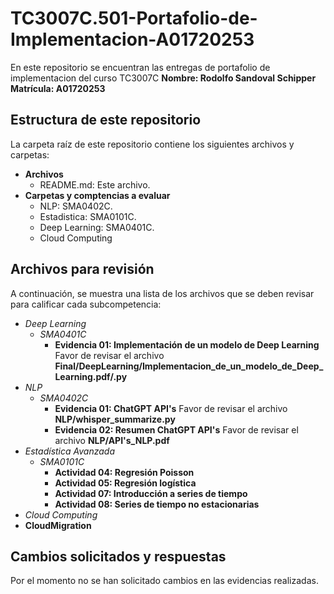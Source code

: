 # TC3007C.501-Portafolio-de-Implementacion-A01720253

En este repositorio se encuentran las entregas de portafolio de implementacion del curso TC3007C
**Nombre: Rodolfo Sandoval Schipper**
**Matrícula: A01720253**

## Estructura de este repositorio

La carpeta raíz de este repositorio contiene los siguientes archivos y carpetas:

- **Archivos**
  - README.md: Este archivo.
- **Carpetas y comptencias a evaluar**
  - NLP: SMA0402C.
  - Estadistica: SMA0101C.
  - Deep Learning: SMA0401C.
  - Cloud Computing

## Archivos para revisión

A continuación, se muestra una lista de los archivos que se deben revisar para calificar cada subcompetencia:

- *Deep Learning*
  - *SMA0401C*
    - **Evidencia 01: Implementación de un modelo de Deep Learning** Favor de revisar el archivo **Final/DeepLearning/Implementacion_de_un_modelo_de_Deep_Learning.pdf/.py**
- *NLP*
  - *SMA0402C*
    - **Evidencia 01: ChatGPT API's** Favor de revisar el archivo **NLP/whisper_summarize.py**
    - **Evidencia 02: Resumen ChatGPT API's** Favor de revisar el archivo **NLP/API's_NLP.pdf**
- *Estadística Avanzada*
  - *SMA0101C*
    - **Actividad 04: Regresión Poisson**
    - **Actividad 05: Regresión logística** 
    - **Actividad 07: Introducción a series de tiempo**
    - **Actividad 08: Series de tiempo no estacionarias**
- *Cloud Computing*
 - **CloudMigration**

## Cambios solicitados y respuestas

Por el momento no se han solicitado cambios en las evidencias realizadas.
